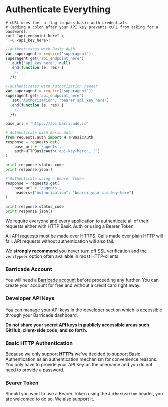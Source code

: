 # Authenticate Everything

```shell
# cURL uses the -u flag to pass basic auth credentials
# (adding a colon after your API key prevents cURL from asking for a password).
curl "api_endpoint_here" \
  -u <api_key_here>:
```

```javascript
//authenticates with Basic Auth
var superagent = require('superagent');
superagent.get('api_endpoint_here')
  .auth('api_key_here', null)
  .end(function (e, res) {
    //...
  });
  
//authenticates with Authorization header
var superagent = require('superagent');
superagent.get('api_endpoint_here')
  .set('Authorization', 'bearer api_key_here')
  .end(function (e, res) {
    //...
  });
```

```python
base_url = 'https://api.barricade.io'

# Authenticate with Basic Auth
from requests.auth import HTTPBasicAuth
response = requests.get(
    base_url + '/agents', 
    auth=HTTPBasicAuth('api-key-here', '')
)

print response.status_code
print response.json()

# Authenticate using a Bearer Token
response = requests.get(
    base_url + '/agents',
    headers={"Authorization": "bearer your-api-key-here"}
)

print response.status_code
print response.json()
```

We require everyone and every application to authenticate all of their requests either with HTTP Basic Auth or using a Bearer Token. 


All API requests must be made over HTTPS. Calls made over plain HTTP will fail. API requests without authentication will also fail.

We **strongly recommend** you never turn off SSL verification and the `verifypeer` option often available in most HTTP-clients.

### Barricade Account

You will need a [Barricade account](https://app.barricade.io)  before proceeding any further. You can create your account for free
and without a credit card right away.

### Developer API Keys

You can manage your API keys in the <a href='https://app.barricade.io/dashboard/settings/developer/keys' target="_blank">developer section</a>
which is accessible through your Barricade dashboard. 

**Do not share your secret API keys in publicly accessible areas such GitHub, client-side code, and so forth.**

### Basic HTTP Authentication

Because we only support **HTTPs** we've decided to support Basic Authentication as an authentication mechanism for convenience reasons.
You only have to provide your API Key as the username and you do not need to provide a password.

### Bearer Token

Should you want to use a Bearer Token using the `Authorization` header, you are welcomed to do so. We also support it. 






